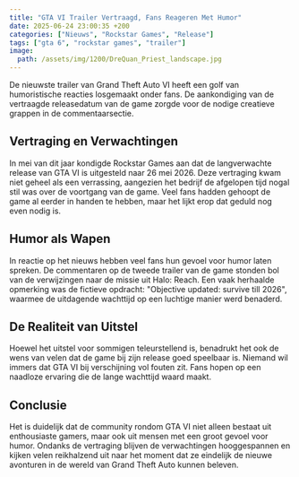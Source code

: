 ```yaml
---
title: "GTA VI Trailer Vertraagd, Fans Reageren Met Humor"
date: 2025-06-24 23:00:35 +200
categories: ["Nieuws", "Rockstar Games", "Release"]
tags: ["gta 6", "rockstar games", "trailer"]
image:
  path: /assets/img/1200/DreQuan_Priest_landscape.jpg
---
```


De nieuwste trailer van Grand Theft Auto VI heeft een golf van humoristische reacties losgemaakt onder fans. De aankondiging van de vertraagde releasedatum van de game zorgde voor de nodige creatieve grappen in de commentaarsectie.

## Vertraging en Verwachtingen

In mei van dit jaar kondigde Rockstar Games aan dat de langverwachte release van GTA VI is uitgesteld naar 26 mei 2026. Deze vertraging kwam niet geheel als een verrassing, aangezien het bedrijf de afgelopen tijd nogal stil was over de voortgang van de game. Veel fans hadden gehoopt de game al eerder in handen te hebben, maar het lijkt erop dat geduld nog even nodig is.

## Humor als Wapen

In reactie op het nieuws hebben veel fans hun gevoel voor humor laten spreken. De commentaren op de tweede trailer van de game stonden bol van de verwijzingen naar de missie uit Halo: Reach. Een vaak herhaalde opmerking was de fictieve opdracht: "Objective updated: survive till 2026", waarmee de uitdagende wachttijd op een luchtige manier werd benaderd.

## De Realiteit van Uitstel

Hoewel het uitstel voor sommigen teleurstellend is, benadrukt het ook de wens van velen dat de game bij zijn release goed speelbaar is. Niemand wil immers dat GTA VI bij verschijning vol fouten zit. Fans hopen op een naadloze ervaring die de lange wachttijd waard maakt.

## Conclusie

Het is duidelijk dat de community rondom GTA VI niet alleen bestaat uit enthousiaste gamers, maar ook uit mensen met een groot gevoel voor humor. Ondanks de vertraging blijven de verwachtingen hooggespannen en kijken velen reikhalzend uit naar het moment dat ze eindelijk de nieuwe avonturen in de wereld van Grand Theft Auto kunnen beleven.